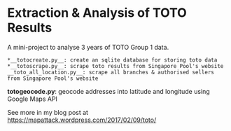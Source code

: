 # Extraction & Analysis of TOTO Results

A mini-project to analyse 3 years of TOTO Group 1 data.

    *__totocreate.py__: create an sqlite database for storing toto data
    *__totoscrape.py__: scrape toto results from Singapore Pool's website
    __toto_all_location.py__: scrape all branches & authorised sellers from Singapore Pool's website
__totogeocode.py__: geocode addresses into latitude and longitude using Google Maps API

See more in my blog post at https://mapattack.wordpress.com/2017/02/09/toto/
